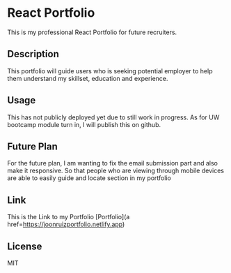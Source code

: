 # React Portfolio

This is my professional React Portfolio for future recruiters.

## Description

This portfolio will guide users who is seeking potential employer to help them understand my skillset, education and experience.

## Usage

This has not publicly deployed yet due to still work in progress. As for UW bootcamp module turn in, I will publish this on github. 

## Future Plan

For the future plan, I am wanting to fix the email submission part and also make it responsive. So that people who are viewing through mobile
devices are able to easily guide and locate section in my portfolio

## Link 

This is the Link to my Portfolio 
[Portfolio](a href=https://joonruizportfolio.netlify.app)

## License 

MIT

